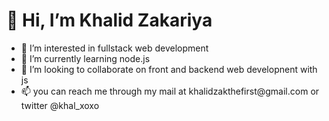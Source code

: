<h1>👋 Hi, I’m Khalid Zakariya</h1>
<ul>
  <li>👀 I’m interested in fullstack web development</li>
  <li>🌱 I’m currently learning node.js</li>
  <li>💞️ I’m looking to collaborate on front and backend web developnent with js
</li>
  <li>📫 you can reach me through my mail at khalidzakthefirst@gmail.com or twitter @khal_xoxo
</li>
</ul>

<!---
KhalidZak/KhalidZak is a ✨ special ✨ repository because its `README.md` (this file) appears on your GitHub profile.
You can click the Preview link to take a look at your changes.
--->
